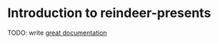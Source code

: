 # Introduction to reindeer-presents

TODO: write [great documentation](http://jacobian.org/writing/what-to-write/)
